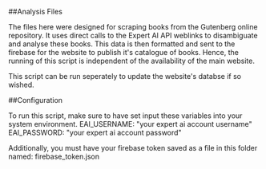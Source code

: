 ##Analysis Files

The files here were designed for scraping books from the Gutenberg online repository. It uses direct calls to the Expert AI API weblinks to disambiguate and analyse these books. This data is then formatted and sent to the firebase for the website to publish it's catalogue of books. Hence, the running of this script is independent of the availability of the main website.

This script can be run seperately to update the website's databse if so wished.

##Configuration

To run this script, make sure to have set input these variables into your system environment.
EAI_USERNAME: "your expert ai account username"
EAI_PASSWORD: "your expert ai account password"

Additionally, you must have your firebase token saved as a file in this folder named:
firebase_token.json